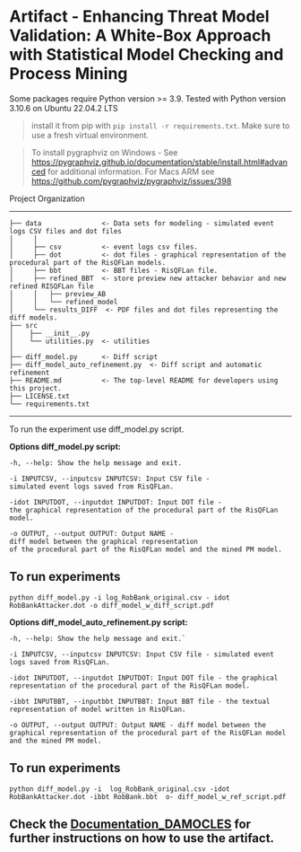 # Artifact -  Enhancing Threat Model Validation: A White-Box Approach with Statistical Model Checking and Process Mining

Some packages require Python version >= 3.9. Tested with Python version 3.10.6 on Ubuntu 22.04.2 LTS

> install it from pip with `pip install -r requirements.txt`. Make sure to use a fresh virtual environment.


> To install pygraphviz on Windows - See https://pygraphviz.github.io/documentation/stable/install.html#advanced for additional information.
> For Macs ARM see https://github.com/pygraphviz/pygraphviz/issues/398 

Project Organization

------------

    
    ├── data               <- Data sets for modeling - simulated event logs CSV files and dot files
    │     │
    │     ├── csv          <- event logs csv files.
    │     ├── dot          <- dot files - graphical representation of the procedural part of the RisQFLan models.
    │     ├── bbt          <- BBT files - RisQFLan file.
    │     ├── refined_BBT  <- store preview new attacker behavior and new refined RISQFLan file      
    │     │   ├── preview_AB
    │     │   └── refined_model
    │     └── results_DIFF  <- PDF files and dot files representing the diff models. 
    ├── src          	   
    │    ├── __init__.py
    │    └── utilities.py  <- utilities
    │
    ├── diff_model.py      <- Diff script
    ├── diff_model_auto_refinement.py  <- Diff script and automatic refinement
    ├── README.md          <- The top-level README for developers using this project.
    ├── LICENSE.txt
    └── requirements.txt
   
--------
To run the experiment use diff_model.py script.


**Options diff_model.py script:**


	-h, --help: Show the help message and exit.
	
	-i INPUTCSV, --inputcsv INPUTCSV: Input CSV file - 
 	simulated event logs saved from RisQFLan.
	
	-idot INPUTDOT, --inputdot INPUTDOT: Input DOT file - 
 	the graphical representation of the procedural part of the RisQFLan model.
	
	-o OUTPUT, --output OUTPUT: Output NAME - 
 	diff model between the graphical representation 
  	of the procedural part of the RisQFLan model and the mined PM model.

    
## To run experiments 

`python diff_model.py -i log_RobBank_original.csv - idot RobBankAttacker.dot -o diff_model_w_diff_script.pdf`

**Options diff_model_auto_refinement.py script:**


	-h, --help: Show the help message and exit.`
	
	-i INPUTCSV, --inputcsv INPUTCSV: Input CSV file - simulated event
	logs saved from RisQFLan.
	
	-idot INPUTDOT, --inputdot INPUTDOT: Input DOT file - the graphical
	representation of the procedural part of the RisQFLan model.
	
	-ibbt INPUTBBT, --inputbbt INPUTBBT: Input BBT file - the textual
	representation of model written in RisQFLan.
	
	-o OUTPUT, --output OUTPUT: Output NAME - diff model between the
	graphical representation of the procedural part of the RisQFLan model
	and the mined PM model.

    
## To run experiments 

`python diff_model.py -i  log_RobBank_original.csv -idot RobBankAttacker.dot -ibbt RobBank.bbt  o- diff_model_w_ref_script.pdf`


## Check the [Documentation_DAMOCLES](https://github.com/rcasaluce/diff_model_refinement/blob/main/Documentation_DAMOCLES.pdf) for further instructions on how to use the artifact.
